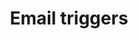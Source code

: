---
slug: email-triggers
version: v1.376.0
title: Email triggers
tags: ['Script editor', 'Flow editor']
description: Scripts and flows can now be triggered by the delivery of an email.
features:
  [
    'Enable scripts and flows to be triggered by incoming emails via SMTP.',
    'Provide unique email addresses for script and flow triggers, which deliver email content in both raw and parsed formats to the user scripts.'
  ]

image: ./trigger_panel.png
docs: /docs/advanced/email_triggers
---
